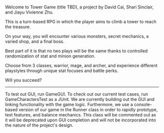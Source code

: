 Welcome to Tower Game (title TBD), a project by David Cai, Shari Sinclair, and Jiayu Vivienne Zhu.

This is a turn-based RPG in which the player aims to climb a tower to reach the treasure.

On your way, you will encounter various monsters, secret mechanics, a varied shop, and a final boss.

Best part of it is that no two plays will be the same thanks to controlled randomization of stat and minion generation.

Choose from 3 classes, warrior, mage, and archer, and experience different playstyles through unique stat focuses and battle perks.

Will you succeed?

-------

To test out GUI, run GameGUI. To check out our current test cases, run GameCharactersTest as a JUnit. We are currently building out the GUI and linking functionality with the game logic. Furthermore, we use a console-based version of our game in the Runner class in order to rapidly prototype, test features, and balance mechanics. This class will be commented out as it will be deprecated upon GUI completion and will not be incorporated into the nature of the project's design.
